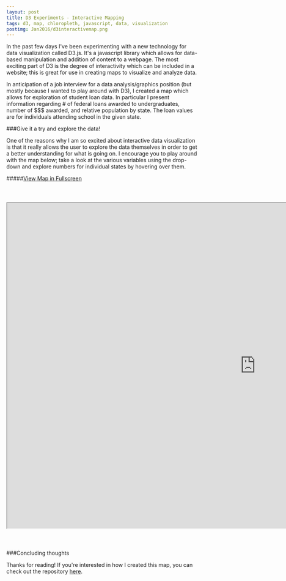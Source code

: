 ```yaml
---
layout: post
title: D3 Experiments - Interactive Mapping
tags: d3, map, chloropleth, javascript, data, visualization
postimg: Jan2016/d3interactivemap.png
---
```

In the past few days I've been experimenting with a new technology for data visualization called D3.js. It's a javascript library which allows for data-based manipulation and addition of content to a webpage. The most exciting part of D3 is the degree of interactivity which can be included in a website; this is great for use in creating maps to visualize and analyze data.

In anticipation of a job interview for a data analysis/graphics position (but mostly because I wanted to play around with D3), I created a map which allows for exploration of student loan data. In particular I present information regarding # of federal loans awarded to undergraduates, number of $$$ awarded, and relative population by state. The loan values are for individuals attending school in the given state.

###Give it a try and explore the data!

One of the reasons why I am so excited about interactive data visualization is that it really allows the user to explore the data themselves in order to get a better understanding for what is going on. I encourage you to play around with the map below; take a look at the various variables using the drop-down and explore numbers for individual states by hovering over them.

<!-- more -->

#####[View Map in Fullscreen](http://jpoles1.github.io/earnest/)

<iframe src="http://jpoles1.github.io/earnest/" width="1300", height="850" style="margin-top: 40px; margin-bottom: 40px;"></iframe>

###Concluding thoughts

Thanks for reading! If you're interested in how I created this map, you can check out the repository [here](https://github.com/jpoles1/earnest/).
